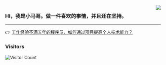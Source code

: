 <img align="right" src="https://user-images.githubusercontent.com/77398366/178625017-54c2711e-8d54-4a5e-a225-a5e22c01a9de.jpeg" />

### Hi，我是小马哥。做一件喜欢的事情，并且还在坚持。

---

👉 [工作经验不满五年的程序员，如何通过项目提高个人技术能力？](https://www.yuque.com/magestack/public/programmer_progress?singleDoc#《小马哥的代码实战课》)

### Visitors

![Visitor Count](https://profile-counter.glitch.me/acmenlt/count.svg)
